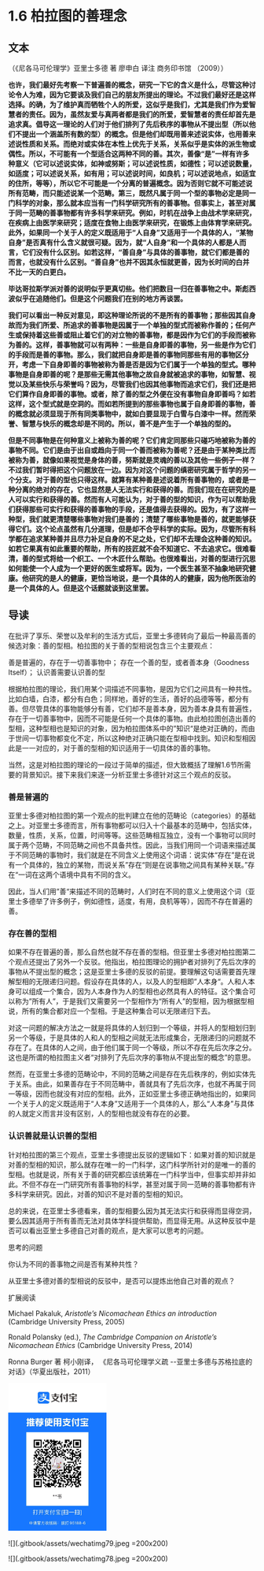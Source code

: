 # 1.6 柏拉图的善理念

## 文本

（《尼各马可伦理学》亚里士多德 著 廖申白 译注 商务印书馆 （2009））

**也许，我们最好先考察一下普遍善的概念，研究一下它的含义是什么，尽管这种讨论令人为难，因为它要谈及我们自己的朋友所提出的理论。不过我们最好还是这样选择。的确，为了维护真而牺牲个人的所爱，这似乎是我们，尤其是我们作为爱智慧者的责任。因为，虽然友爱与真两者都是我们的所爱，爱智慧者的责任却首先是追求真。倡导这一理论的人们对于他们排列了先后秩序的事物从不提出型（所以他们不提出一个涵盖所有数的型）的概念。但是他们却既用善来述说实体，也用善来述说性质和关系。而绝对或实体在本性上优先于关系，关系似乎是实体的派生物或偶性。所以，不可能有一个型适合这两种不同的善。其次，善像“是”一样有许多种意义（它可以述说实体，如神或努斯；可以述说性质，如德性；可以述说数量，如适度；可以述说关系，如有用；可以述说时间，如良机；可以述说地点，如适宜的住所，等等），所以它不可能是一个分离的普遍概念。因为否则它就不可能述说所有范畴，而只能述说某一个范畴。第三，既然凡属于同一个型的事物必定是同一门科学的对象，那么就本应当有一门科学研究所有的善事物。但事实上，甚至对属于同一范畴的善事物都有许多科学来研究。例如，时机在战争上由战术学来研究，在疾病上由医学来研究；适度在食物上由医学来研究，在锻炼上由体育学来研究。此外，如果同一个关于人的定义既适用于“人自身”又适用于一个具体的人，“某物自身”是否真有什么含义就很可疑。因为，就“人自身”和一个具体的人都是人而言，它们没有什么区别。如若这样，“善自身”与具体的善事物，就它们都是善的而言，也就没有什么区别。“善自身”也并不因其永恒就更善，因为长时间的白并不比一天的白更白。**

**毕达哥拉斯学派对善的说明似乎更真切些。他们把数目一归在善事物之中。斯彪西波似乎在追随他们。但是这个问题我们在别的地方再谈罢。**

**我们可以看出一种反对意见，即这种理论所说的不是所有的善事物；那些因其自身故而为我们所爱、所追求的善事物是因属于一个单独的型式而被称作善的；任何产生或保持着这些善或阻止着它们的对立物的善事物，都是因作为它们的手段而被称为善的。这样，善事物就可以有两种：一些是自身即善的事物，另一些是作为它们的手段而是善的事物。那么，我们就把自身即是善的事物同那些有用的事物区分开，考虑一下自身即善的事物被称为善是否是因为它们属于一个单独的型式。哪种事物是自身即善的呢？是那些无需其他事物之故自身就被追求的事物，如智慧、视觉以及某些快乐与荣誉吗？因为，尽管我们也因其他事物而追求它们，我们还是把它们算作自身即善的事物。或者，除了善的型之外便在没有事物自身即善吗？如若这样，这个型式就是空洞的。而如若所提到的那些事物也属于自身即善的事物，善的概念就必须显现于所有同类事物中，就如白要显现于白雪与白漆中一样。然而荣誉、智慧与快乐的概念却是不同的。所以，善不是产生于一个单独的型的。**

**但是不同事物是在何种意义上被称为善的呢？它们肯定同那些只碰巧地被称为善的事物不同。它们是由于出自或趋向于同一个善而被称为善呢？还是由于某种类比而被称为善，就像如果视觉是身体的善，努斯就是灵魂的善以及其他一些例子一样？不过我们暂时得把这个问题放在一边。因为对这个问题的缜密研究属于哲学的另一个分支。对于善的型也只得这样。就算有某种善是述说着所有善事物的，或者是一种分离的绝对的存在，它也显然是人无法实行和获得的善。而我们现在在研究的是人可以实行和获得的善。然而有人可能认为，对于善的型的知识，作为可以帮助我们获得那些可实行和获得的善事物的手段，还是值得去获得的。因为，有了这样一种型，我们就更清楚哪些事物对我们是善的；清楚了哪些事物是善的，就更能够获得它们。这个论点虽然有几分道理，但是却不合乎科学的实际。因为，尽管所有科学都在追求某种善并且尽力补足自身的不足之处，它们却不去理会这种善的知识。如若它果真有如此重要的帮助，所有的技匠就不会不知道它、不去追求它。很难看清，善的型式将给一个织工、一个木匠什么帮助。也很难看出，对善的型进行沉思如何能使一个人成为一个更好的医生或将军。因为，一个医生甚至不抽象地研究健康。他研究的是人的健康，更恰当地说，是一个具体的人的健康，因为他所医治的是一个具体的人。但是这个话题就谈到这里罢。**

## **导读**

在批评了享乐、荣誉以及牟利的生活方式后，亚里士多德转向了最后一种最高善的候选对象：善的型相。柏拉图的关于善的型相说包含三个主要观点：

善是普遍的，存在于一切善事物中； 存在一个善的型，或者善本身（Goodness Itself）； 认识善需要认识善的型

根据柏拉图的理论，我们用某个词描述不同事物，是因为它们之间具有一种共性。比如白墙，白漆，都分有白色；同样地，善好的生活，善好的品德等等，都分有善。但尽管具体的事物能够分有善，它们却不是善本身，因为善本身具有普遍性，存在于一切善事物中，因而不可能是任何一个具体的事物。由此柏拉图创造出善的型相，这种型相也是知识的对象，因为柏拉图体系中的”知识“是绝对正确的，而由于世间一切事物都变化不定，所以这种绝对正确只能在型相中找到。知识和型相因此是一一对应的，对于善的型相的知识适用于一切具体的善的事物。

当然，这是对柏拉图的理论的一段过于简单的描述，但大致概括了理解1.6节所需要的背景知识。接下来我们来逐一分析亚里士多德针对这三个观点的反驳。

### 善是普遍的

亚里士多德对柏拉图的第一个观点的批判建立在他的范畴论（categories）的基础之上。对亚里士多德而言，所有事物都可以归入十个最基本的范畴中，包括实体，数量，性质，关系，位置，时间等等。这些范畴相互独立，没有一个事物可以同时属于两个范畴，不同范畴之间也不具备共性。因此，当我们用同一个词语来描述属于不同范畴的事物时，我们就是在不同含义上使用这个词语：说实体“存在”是在说有一个具体的，独立的某物，而说关系”存在“则是在说事物之间具有某种关联。”存在“一词在这两个语境中具有不同的含义。

因此，当人们用”善“来描述不同的范畴时，人们时在不同的意义上使用这个词（亚里士多德举了许多例子，例如德性，适度，有用，良机等等），因而不存在普遍的善。

### 存在善的型相

如果不存在普遍的善，那么自然也就不存在善的型相。但亚里士多德对柏拉图第二个观点还提出了另外一个反驳。他指出，柏拉图理论的拥护者对排列了先后次序的事物从不提出型的概念；这是亚里士多德的反驳的前提。要理解这句话需要首先理解型相的无限递归问题。假设存在具体的人，以及人的型相即”人本身“。人和人本身可以组成一个集合，因为人本身作为人的型相也必然具有人的特征。这个集合可以称为”所有人”，于是我们又需要另一个型相作为“所有人”的型相，因为根据型相说，所有的集合都对应一个型相。于是这种集合可以无限递归下去。

对这一问题的解决方法之一就是将具体的人划归到一个等级，并将人的型相划归到另一个等级，于是具体的人和人的型相之间就无法形成集合，无限递归的问题就不存在了。在具体的人之间，由于他们属于同一个等级，所以不存在先后次序之分。这也是所谓的柏拉图主义者“对排列了先后次序的事物从不提出型的概念”的意思。

然而，在亚里士多德的范畴论中，不同的范畴之间是存在先后秩序的，例如实体先于关系。由此，如果善存在于不同范畴中，善就具有了先后次序，也就不再属于同一等级，因而也就没有对应的型相。此外，正如亚里士多德正确地指出的，如果同一个关于人的定义既适用于“人本身”又适用于一个具体的人，那么“人本身”与具体的人就定义而言并没有区别，人的型相也就没有存在的必要。

### 认识善就是认识善的型相

针对柏拉图的第三个观点，亚里士多德提出反驳的逻辑如下：如果对善的知识就是对善的型相的知识，那么就存在唯一的一门科学，这门科学所针对的是唯一的善的型相。也就是说，所有关于善的研究都应该统筹在一门科学当中，但事实却并非如此。不但不存在一门研究所有善事物的科学，甚至对属于同一范畴的善事物都有许多科学来研究。因此，对善的知识不是对善的型相的知识。

总的来说，在亚里士多德看来，善的型相要么因为其无法实行和获得而显得空洞，要么因其适用于所有善而无法对具体学科提供帮助，而显得无用。从这种反驳中是否可以看出亚里士多德自己对善的观点，是大家可以思考的问题。

思考的问题

你认为不同的善事物之间是否有某种共性？

从亚里士多德对善的型相说的反驳中，是否可以提炼出他自己对善的观点？

扩展阅读

Michael Pakaluk, _Aristotle’s Nicomachean Ethics an introduction_ \(Cambridge University Press, 2005\)

Ronald Polansky \(ed.\), _The Cambridge Companion on Aristotle’s Nicomachean Ethics_ \(Cambridge University Press, 2014\)

Ronna Burger 著 柯小刚译， 《尼各马可伦理学义疏 --亚里士多德与苏格拉底的对话》（华夏出版社，2011）

<img src=".gitbook/assets/wechatimg79.jpeg" alt="drawing" width="200"/>

![](.gitbook/assets/wechatimg79.jpeg =200x200)

![](.gitbook/assets/wechatimg78.jpeg =200x200)

